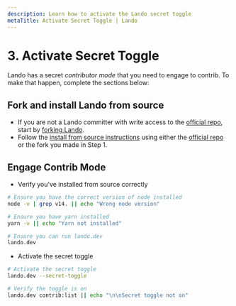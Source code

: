 ```yaml
---
description: Learn how to activate the Lando secret toggle
metaTitle: Activate Secret Toggle | Lando
---
```


# 3. Activate Secret Toggle

Lando has a secret _contributor mode_ that you need to engage to contrib. To make that happen, complete the sections below:

## Fork and install Lando from source

* If you are not a Lando committer with write access to the [official repo](https://github.com/lando/lando), start by [forking Lando](https://help.github.com/articles/fork-a-repo/).
* Follow the [install from source instructions](./../basics/installation.html#from-source) using either the [official repo](https://github.com/lando/lando) or the fork you made in Step 1.

## Engage Contrib Mode

* Verify you've installed from source correctly

```bash
# Ensure you have the correct version of node installed
node -v | grep v14. || echo "Wrong node version"

# Ensure you have yarn installed
yarn -v || echo "Yarn not installed"

# Ensure you can run lando.dev
lando.dev
```

* Activate the secret toggle

```bash
# Activate the secret toggle
lando.dev --secret-toggle

# Verify the toggle is on
lando.dev contrib:list || echo "\n\nSecret toggle not on"
```
